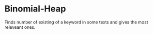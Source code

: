 # Binomial-Heap
Finds number of existing of a keyword in some texts and gives the most releveant ones.

